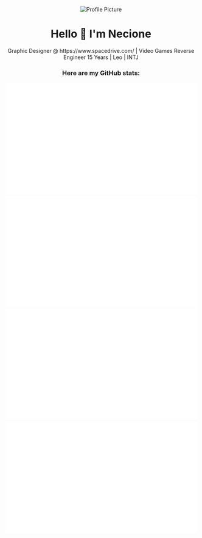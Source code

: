 <p align="center">
  <p align="center">
    <img width="150" height="150" src = "https://file.coffee/u/2mpj73LhkXDRO8qGLI3R5.jpg" alt="Profile Picture">
      </p>
    <h1 align="center"><b>Hello 👋 I'm Necione</b></h1>
    <p align="center">
      Graphic Designer @ https://www.spacedrive.com/ | Video Games Reverse Engineer
      15 Years | Leo | INTJ
</p>

<p align="center">
  <p align="center">
    <h3 align="center">Here are my GitHub stats:</h3>
  </p>
    <p align="center">
  <img src="https://raw.githubusercontent.com/necione/github-stats/master/generated/overview.svg#gh-dark-mode-only" />
  <img src="https://raw.githubusercontent.com/necione/github-stats/master/generated/languages.svg#gh-dark-mode-only" />
  <img src="https://raw.githubusercontent.com/necione/github-stats/master/generated/overview.svg#gh-light-mode-only" />
  <img src="https://raw.githubusercontent.com/necione/github-stats/master/generated/languages.svg#gh-light-mode-only" />
</p>
